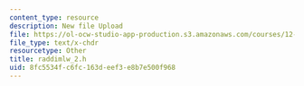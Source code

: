 ```yaml
---
content_type: resource
description: New file Upload
file: https://ol-ocw-studio-app-production.s3.amazonaws.com/courses/12-811-tropical-meteorology-spring-2011/8fc5534fc6fc163deef3e8b7e500f968_raddimlw_2.h
file_type: text/x-chdr
resourcetype: Other
title: raddimlw_2.h
uid: 8fc5534f-c6fc-163d-eef3-e8b7e500f968
---
```

